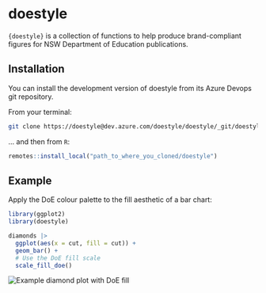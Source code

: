 <!-- README.md is generated from README.Rmd. Please edit that file -->

# doestyle

<!-- badges: start -->
<!-- badges: end -->

`{doestyle}` is a collection of functions to help produce
brand-compliant figures for NSW Department of Education publications.

## Installation

You can install the development version of doestyle from its Azure
Devops git repository.

From your terminal:

``` bash
git clone https://doestyle@dev.azure.com/doestyle/doestyle/_git/doestyle
```

… and then from `R`:

``` r
remotes::install_local("path_to_where_you_cloned/doestyle")
```

## Example

Apply the DoE colour palette to the fill aesthetic of a bar chart:

``` r
library(ggplot2)
library(doestyle)

diamonds |>
  ggplot(aes(x = cut, fill = cut)) +
  geom_bar() +
  # Use the DoE fill scale
  scale_fill_doe()
```

![Example diamond plot with DoE
fill](man/figures/README-fig-example.png)
